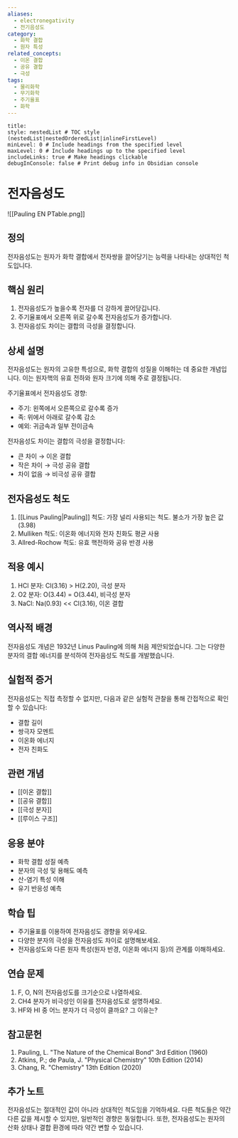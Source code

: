 ```yaml
---
aliases:
  - electronegativity
  - 전기음성도
category:
  - 화학 결합
  - 원자 특성
related_concepts:
  - 이온 결합
  - 공유 결합
  - 극성
tags:
  - 물리화학
  - 무기화학
  - 주기율표
  - 화학
---
```


```table-of-contents
title: 
style: nestedList # TOC style (nestedList|nestedOrderedList|inlineFirstLevel)
minLevel: 0 # Include headings from the specified level
maxLevel: 0 # Include headings up to the specified level
includeLinks: true # Make headings clickable
debugInConsole: false # Print debug info in Obsidian console
```
# 전자음성도

![[Pauling EN PTable.png]]

## 정의
전자음성도는 원자가 화학 결합에서 전자쌍을 끌어당기는 능력을 나타내는 상대적인 척도입니다.

## 핵심 원리
1. 전자음성도가 높을수록 전자를 더 강하게 끌어당깁니다.
2. 주기율표에서 오른쪽 위로 갈수록 전자음성도가 증가합니다.
3. 전자음성도 차이는 결합의 극성을 결정합니다.

## 상세 설명
전자음성도는 원자의 고유한 특성으로, 화학 결합의 성질을 이해하는 데 중요한 개념입니다. 이는 원자핵의 유효 전하와 원자 크기에 의해 주로 결정됩니다.

주기율표에서 전자음성도 경향:
- 주기: 왼쪽에서 오른쪽으로 갈수록 증가
- 족: 위에서 아래로 갈수록 감소
- 예외: 귀금속과 일부 전이금속

전자음성도 차이는 결합의 극성을 결정합니다:
- 큰 차이 → 이온 결합
- 작은 차이 → 극성 공유 결합
- 차이 없음 → 비극성 공유 결합

## 전자음성도 척도
1. [[Linus Pauling|Pauling]] 척도: 가장 널리 사용되는 척도. 불소가 가장 높은 값 (3.98)
2. Mulliken 척도: 이온화 에너지와 전자 친화도 평균 사용
3. Allred-Rochow 척도: 유효 핵전하와 공유 반경 사용

## 적용 예시
1. HCl 분자: Cl(3.16) > H(2.20), 극성 분자
2. O2 분자: O(3.44) = O(3.44), 비극성 분자
3. NaCl: Na(0.93) << Cl(3.16), 이온 결합

## 역사적 배경
전자음성도 개념은 1932년 Linus Pauling에 의해 처음 제안되었습니다. 그는 다양한 분자의 결합 에너지를 분석하여 전자음성도 척도를 개발했습니다.

## 실험적 증거
전자음성도는 직접 측정할 수 없지만, 다음과 같은 실험적 관찰을 통해 간접적으로 확인할 수 있습니다:
- 결합 길이
- 쌍극자 모멘트
- 이온화 에너지
- 전자 친화도

## 관련 개념
- [[이온 결합]]
- [[공유 결합]]
- [[극성 분자]]
- [[루이스 구조]]

## 응용 분야
- 화학 결합 성질 예측
- 분자의 극성 및 용해도 예측
- 산-염기 특성 이해
- 유기 반응성 예측

## 학습 팁
- 주기율표를 이용하여 전자음성도 경향을 외우세요.
- 다양한 분자의 극성을 전자음성도 차이로 설명해보세요.
- 전자음성도와 다른 원자 특성(원자 반경, 이온화 에너지 등)의 관계를 이해하세요.

## 연습 문제
1. F, O, N의 전자음성도를 크기순으로 나열하세요.
2. CH4 분자가 비극성인 이유를 전자음성도로 설명하세요.
3. HF와 HI 중 어느 분자가 더 극성이 클까요? 그 이유는?

## 참고문헌
1. Pauling, L. "The Nature of the Chemical Bond" 3rd Edition (1960)
2. Atkins, P.; de Paula, J. "Physical Chemistry" 10th Edition (2014)
3. Chang, R. "Chemistry" 13th Edition (2020)

## 추가 노트
전자음성도는 절대적인 값이 아니라 상대적인 척도임을 기억하세요. 다른 척도들은 약간 다른 값을 제시할 수 있지만, 일반적인 경향은 동일합니다. 또한, 전자음성도는 원자의 산화 상태나 결합 환경에 따라 약간 변할 수 있습니다.